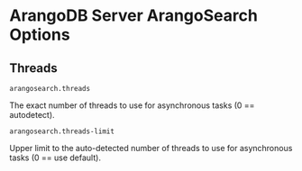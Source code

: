 # ArangoDB Server ArangoSearch Options

## Threads

`arangosearch.threads`

The exact number of threads to use for asynchronous tasks (0 == autodetect).

`arangosearch.threads-limit`

Upper limit to the auto-detected number of threads to use for asynchronous
tasks (0 == use default).

